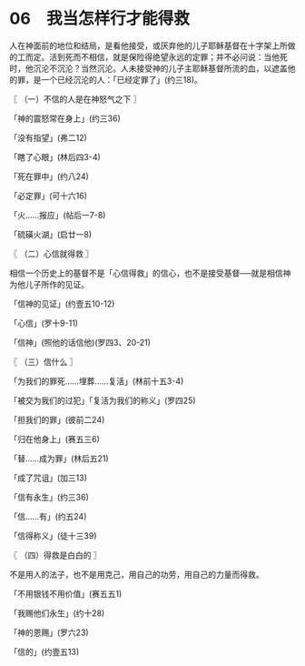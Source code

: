 # 06　我当怎样行才能得救


人在神面前的地位和结局，是看他接受，或厌弃他的儿子耶稣基督在十字架上所做的工而定。活到死而不相信，就是保险得绝望永远的定罪；并不必问说：当他死时，他沉沦不沉沦？当然沉沦。人未接受神的儿子主耶稣基督所流的血，以遮盖他的罪，是一个已经沉沦的人：「已经定罪了」(约三18)。



〖 （一）不信的人是在神怒气之下 〗

「神的震怒常在身上」(约三36)

「没有指望」(弗二12)

「瞎了心眼」(林后四3-4)

「死在罪中」(约八24)

「必定罪」(可十六16)

「火……报应」(帖后一7-8)

「硫磺火湖」(启廿一8)



〖 （二）心信就得救 〗

相信一个历史上的基督不是「心信得救」的信心，也不是接受基督──就是相信神为他儿子所作的见证。

「信神的见证」(约壹五10-12)

「心信」(罗十9-11)

「信神」(照他的话信他)(罗四3、20-21)



〖 （三）信什么 〗

「为我们的罪死……埋葬……复活」(林前十五3-4)

「被交为我们的过犯」「复活为我们的称义」(罗四25)

「担我们的罪」(彼前二24)

「归在他身上」(赛五三6)

「替……成为罪」(林后五21)

「成了咒诅」(加三13)

「信有永生」(约三36)

「信……有」(约五24)

「信得称义」(徒十三39)



〖 （四）得救是白白的 〗

不是用人的法子，也不是用克己，用自己的功劳，用自己的力量而得救。

「不用银钱不用价值」(赛五五1)

「我赐他们永生」(约十28)

「神的恩赐」(罗六23)

「信的」(约壹五13)

